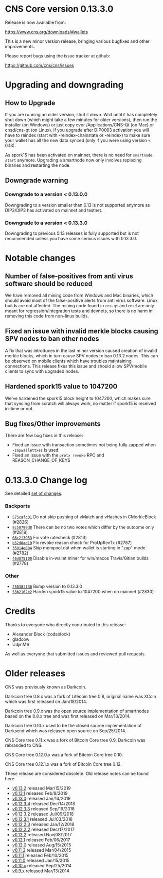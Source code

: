 CNS Core version 0.13.3.0
==========================

Release is now available from:

  <https://www.cns.org/downloads/#wallets>

This is a new minor version release, bringing various bugfixes and other improvements.

Please report bugs using the issue tracker at github:

  <https://github.com/cns/cns/issues>


Upgrading and downgrading
=========================

How to Upgrade
--------------

If you are running an older version, shut it down. Wait until it has completely
shut down (which might take a few minutes for older versions), then run the
installer (on Windows) or just copy over /Applications/CNS-Qt (on Mac) or
cnsd/cns-qt (on Linux). If you upgrade after DIP0003 activation you will
have to reindex (start with -reindex-chainstate or -reindex) to make sure
your wallet has all the new data synced (only if you were using version < 0.13).

As spork15 has been activated on mainnet, there is no need for `smartnode start`
anymore. Upgrading a smartnode now only involves replacing binaries and restarting
the node.

Downgrade warning
-----------------

### Downgrade to a version < 0.13.0.0

Downgrading to a version smaller than 0.13 is not supported anymore as DIP2/DIP3 has activated
on mainnet and testnet.

### Downgrade to a version < 0.13.3.0

Downgrading to previous 0.13 releases is fully supported but is not recommended unless you have some serious issues with 0.13.3.0.

Notable changes
===============

Number of false-positives from anti virus software should be reduced
--------------------------------------------------------------------
We have removed all mining code from Windows and Mac binaries, which should avoid most of the false-positive alerts
from anti virus software. Linux builds are not affected. The mining code found in `cns-qt` and `cnsd` are only meant
for regression/integration tests and devnets, so there is no harm in removing this code from non-linux builds.

Fixed an issue with invalid merkle blocks causing SPV nodes to ban other nodes
------------------------------------------------------------------------------
A fix that was introduces in the last minor version caused creation of invalid merkle blocks, which in turn cause SPV
nodes to ban 0.13.2 nodes. This can be observed on mobile clients which have troubles maintaining connections. This
release fixes this issue and should allow SPV/mobile clients to sync with upgraded nodes.

Hardened spork15 value to 1047200
---------------------------------
We've hardened the spork15 block height to 1047200, which makes sure that syncing from scratch will always work, no
matter if spork15 is received in-time or not.

Bug fixes/Other improvements
----------------------------
There are few bug fixes in this release:
- Fixed an issue with transaction sometimes not being fully zapped when `-zapwallettxes` is used
- Fixed an issue with the `protx revoke` RPC and REASON_CHANGE_OF_KEYS

 0.13.3.0 Change log
===================

See detailed [set of changes](https://github.com/cns/cns/compare/v0.13.2.0...cns:v0.13.3.0).

### Backports

- [`575cafc01`](https://github.com/cns/cns/commit/575cafc01) Do not skip pushing of vMatch and vHashes in CMerkleBlock (#2826)
- [`8c58799d8`](https://github.com/cns/cns/commit/8c58799d8) There can be no two votes which differ by the outcome only (#2819)
- [`66c2f3953`](https://github.com/cns/cns/commit/66c2f3953) Fix vote ratecheck (#2813)
- [`b52d0ad19`](https://github.com/cns/cns/commit/b52d0ad19) Fix revoke reason check for ProUpRevTx (#2787)
- [`35914e084`](https://github.com/cns/cns/commit/35914e084) Skip mempool.dat when wallet is starting in "zap" mode (#2782)
- [`46d875100`](https://github.com/cns/cns/commit/46d875100) Disable in-wallet miner for win/macos Travis/Gitian builds (#2778)

### Other

- [`25038ff36`](https://github.com/cns/cns/commit/25038ff36) Bump version to 0.13.3.0
- [`53b2162e2`](https://github.com/cns/cns/commit/53b2162e2) Harden spork15 value to 1047200 when on mainnet (#2830)

Credits
=======

Thanks to everyone who directly contributed to this release:

- Alexander Block (codablock)
- gladcow
- UdjinM6

As well as everyone that submitted issues and reviewed pull requests.

Older releases
==============

CNS was previously known as Darkcoin.

Darkcoin tree 0.8.x was a fork of Litecoin tree 0.8, original name was XCoin
which was first released on Jan/18/2014.

Darkcoin tree 0.9.x was the open source implementation of smartnodes based on
the 0.8.x tree and was first released on Mar/13/2014.

Darkcoin tree 0.10.x used to be the closed source implementation of Darksend
which was released open source on Sep/25/2014.

CNS Core tree 0.11.x was a fork of Bitcoin Core tree 0.9,
Darkcoin was rebranded to CNS.

CNS Core tree 0.12.0.x was a fork of Bitcoin Core tree 0.10.

CNS Core tree 0.12.1.x was a fork of Bitcoin Core tree 0.12.

These release are considered obsolete. Old release notes can be found here:

- [v0.13.2](https://github.com/cns/cns/blob/master/doc/release-notes/cns/release-notes-0.13.2.md) released Mar/15/2019
- [v0.13.1](https://github.com/cns/cns/blob/master/doc/release-notes/cns/release-notes-0.13.1.md) released Feb/9/2019
- [v0.13.0](https://github.com/cns/cns/blob/master/doc/release-notes/cns/release-notes-0.13.0.md) released Jan/14/2019
- [v0.12.3.4](https://github.com/cns/cns/blob/master/doc/release-notes/cns/release-notes-0.12.3.4.md) released Dec/14/2018
- [v0.12.3.3](https://github.com/cns/cns/blob/master/doc/release-notes/cns/release-notes-0.12.3.3.md) released Sep/19/2018
- [v0.12.3.2](https://github.com/cns/cns/blob/master/doc/release-notes/cns/release-notes-0.12.3.2.md) released Jul/09/2018
- [v0.12.3.1](https://github.com/cns/cns/blob/master/doc/release-notes/cns/release-notes-0.12.3.1.md) released Jul/03/2018
- [v0.12.2.3](https://github.com/cns/cns/blob/master/doc/release-notes/cns/release-notes-0.12.2.3.md) released Jan/12/2018
- [v0.12.2.2](https://github.com/cns/cns/blob/master/doc/release-notes/cns/release-notes-0.12.2.2.md) released Dec/17/2017
- [v0.12.2](https://github.com/cns/cns/blob/master/doc/release-notes/cns/release-notes-0.12.2.md) released Nov/08/2017
- [v0.12.1](https://github.com/cns/cns/blob/master/doc/release-notes/cns/release-notes-0.12.1.md) released Feb/06/2017
- [v0.12.0](https://github.com/cns/cns/blob/master/doc/release-notes/cns/release-notes-0.12.0.md) released Aug/15/2015
- [v0.11.2](https://github.com/cns/cns/blob/master/doc/release-notes/cns/release-notes-0.11.2.md) released Mar/04/2015
- [v0.11.1](https://github.com/cns/cns/blob/master/doc/release-notes/cns/release-notes-0.11.1.md) released Feb/10/2015
- [v0.11.0](https://github.com/cns/cns/blob/master/doc/release-notes/cns/release-notes-0.11.0.md) released Jan/15/2015
- [v0.10.x](https://github.com/cns/cns/blob/master/doc/release-notes/cns/release-notes-0.10.0.md) released Sep/25/2014
- [v0.9.x](https://github.com/cns/cns/blob/master/doc/release-notes/cns/release-notes-0.9.0.md) released Mar/13/2014

